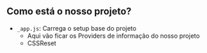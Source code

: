 
## Como está o nosso projeto?

- `_app.js`: Carrega o setup base do projeto
    - Aqui vão ficar os Providers de informação do nosso projeto
    - CSSReset 